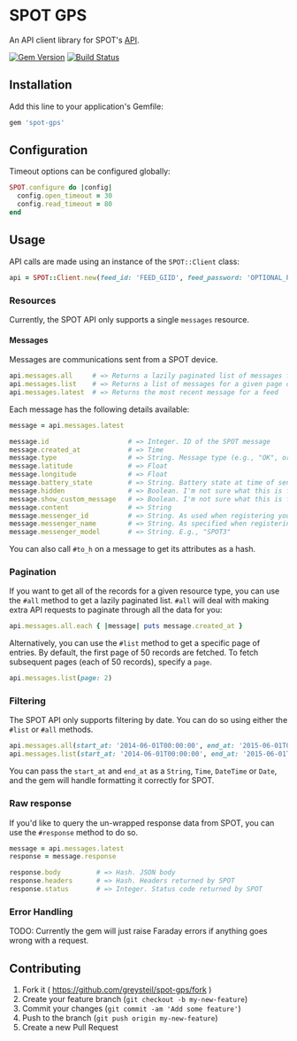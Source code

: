 # SPOT GPS

An API client library for SPOT's [API](http://faq.findmespot.com/index.php?action=showEntry&data=69).

[![Gem Version](https://badge.fury.io/rb/spot-gps.svg)](http://badge.fury.io/rb/spot-gps)
[![Build Status](https://travis-ci.org/greysteil/spot-gps.svg?branch=master)](https://travis-ci.org/greysteil/spot-gps)

## Installation

Add this line to your application's Gemfile:

```ruby
gem 'spot-gps'
```

## Configuration

Timeout options can be configured globally:

```ruby
SPOT.configure do |config|
  config.open_timeout = 30
  config.read_timeout = 80
end
```

## Usage

API calls are made using an instance of the `SPOT::Client` class:

```ruby
api = SPOT::Client.new(feed_id: 'FEED_GIID', feed_password: 'OPTIONAL_PASSWORD')
```

### Resources

Currently, the SPOT API only supports a single `messages` resource.

#### Messages

Messages are communications sent from a SPOT device.

```ruby
api.messages.all     # => Returns a lazily paginated list of messages for a feed
api.messages.list    # => Returns a list of messages for a given page of a feed
api.messages.latest  # => Returns the most recent message for a feed
```

Each message has the following details available:

```ruby
message = api.messages.latest

message.id                    # => Integer. ID of the SPOT message
message.created_at            # => Time
message.type                  # => String. Message type (e.g., "OK", or "HELP")
message.latitude              # => Float
message.longitude             # => Float
message.battery_state         # => String. Battery state at time of sending (e.g., "GOOD")
message.hidden                # => Boolean. I'm not sure what this is for...
message.show_custom_message   # => Boolean. I'm not sure what this is for...
message.content               # => String
message.messenger_id          # => String. As used when registering your SPOT
message.messenger_name        # => String. As specified when registering your SPOT
message.messenger_model       # => String. E.g., "SPOT3"
```

You can also call `#to_h` on a message to get its attributes as a hash.

### Pagination

If you want to get all of the records for a given resource type, you can use the
`#all` method to get a lazily paginated list. `#all` will deal with making extra
API requests to paginate through all the data for you:

```ruby
api.messages.all.each { |message| puts message.created_at }
```

Alternatively, you can use the `#list` method to get a specific page of entries.
By default, the first page of 50 records are fetched. To fetch subsequent pages
(each of 50 records), specify a `page`.

```ruby
api.messages.list(page: 2)
```

### Filtering

The SPOT API only supports filtering by date. You can do so using either the
`#list` or `#all` methods.

```ruby
api.messages.all(start_at: '2014-06-01T00:00:00', end_at: '2015-06-01T00:00:00')
api.messages.list(start_at: '2014-06-01T00:00:00', end_at: '2015-06-01T00:00:00')
```

You can pass the `start_at` and `end_at` as a `String`, `Time`, `DateTime` or
`Date`, and the gem will handle formatting it correctly for SPOT.

### Raw response

If you'd like to query the un-wrapped response data from SPOT, you can use the
`#response` method to do so.

```ruby
message = api.messages.latest
response = message.response

response.body         # => Hash. JSON body
response.headers      # => Hash. Headers returned by SPOT
response.status       # => Integer. Status code returned by SPOT
```

### Error Handling

TODO: Currently the gem will just raise Faraday errors if anything goes wrong
with a request.


## Contributing

1. Fork it ( https://github.com/greysteil/spot-gps/fork )
2. Create your feature branch (`git checkout -b my-new-feature`)
3. Commit your changes (`git commit -am 'Add some feature'`)
4. Push to the branch (`git push origin my-new-feature`)
5. Create a new Pull Request
